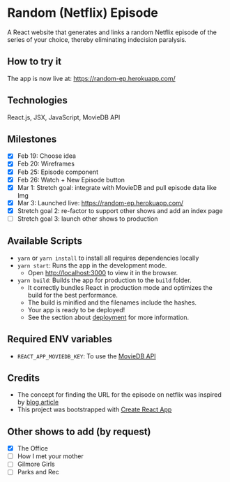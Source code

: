 # Random (Netflix) Episode
A React website that generates and links a random Netflix episode of the series of your choice, thereby eliminating indecision paralysis. 

## How to try it
The app is now live at: https://random-ep.herokuapp.com/

## Technologies
React.js, JSX, JavaScript, MovieDB API

## Milestones
- [x] Feb 19: Choose idea
- [x] Feb 20: Wireframes
- [x] Feb 25: Episode component
- [x] Feb 26: Watch + New Episode button
- [x] Mar 1: Stretch goal: integrate with MovieDB and pull episode data like Img
- [x] Mar 3: Launched live: https://random-ep.herokuapp.com/
- [x] Stretch goal 2: re-factor to support other shows and add an index page
- [ ] Stretch goal 3: launch other shows to production

## Available Scripts
- `yarn` or `yarn install` to install all requires dependencies locally
- `yarn start`: Runs the app in the development mode.
  - Open [http://localhost:3000](http://localhost:3000) to view it in the browser.
- `yarn build`: Builds the app for production to the `build` folder.<br>
  - It correctly bundles React in production mode and optimizes the build for the best performance.
  - The build is minified and the filenames include the hashes.<br>
  - Your app is ready to be deployed!
  - See the section about [deployment](https://facebook.github.io/create-react-app/docs/deployment) for more information.

## Required ENV variables
- `REACT_APP_MOVIEDB_KEY`: To use the [MovieDB API](https://www.themoviedb.org/0)

## Credits
- The concept for finding the URL for the episode on netflix was inspired by [ blog article](https://techroose.com/tech/episodeGenerator.html)
- This project was bootstrapped with [Create React App](https://github.com/facebook/create-react-app)

## Other shows to add (by request)
- [x] The Office
- [ ] How I met your mother
- [ ] Gilmore Girls
- [ ] Parks and Rec